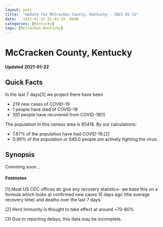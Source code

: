 ```yaml
---
layout: post
title:  "Update for McCracken County, Kentucky - 2021-01-22"
date:   2021-01-22 01:01:29 -0600
categories: [Kentucky]
tags: [McCracken-Kentucky]
---
```


# McCracken County, Kentucky
#### Updated 2021-01-22

## Quick Facts

In the last 7 days[3] we project there have been
- *219* new cases of COVID-19
- *1* people have died of COVID-19
- *100* people have recovered from COVID-19[1]

The population in this census area is 65418. By our calculations:
- 7.67% of the population have had COVID-19.[2]
- 0.99% of the population or 645.0 people are actively fighting the virus.

## Synopsis

Comming soon...


#### Footnotes

[1] Most US CDC offices do give any recovery statistics- we base this on a formula which looks at confirmed new cases
15 days ago (the average recovery time) and deaths over the last 7 days.

[2] Herd Immunity is thought to take effect at around ~70-80%

[3] Due to reporting delays, this data may be incomplete.
 
    